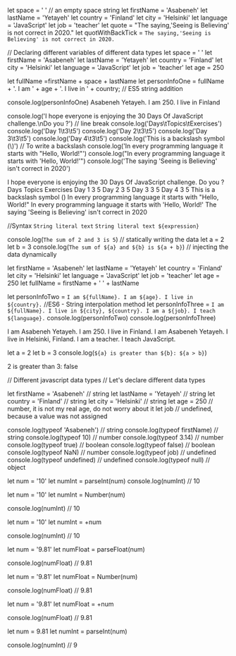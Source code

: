 <!--  Data types describe the characteristics of data. Data types can be divided into two:

Primitive data types
Non-primitive data types(Object References) -->

<!-- Primitive data types in JavaScript include:

- Numbers - Integers, floats
- Strings - Any data under single quote, double quote or backtick quote
- Booleans - true or false value
- Null - empty value or no value
- Undefined - a declared variable without a value

Non-primitive data types in JavaScript includes:

- Objects
- Functions
- Arrays -->

<!-- Primitive data types are immutable(non-modifiable) data types. Once a primitive data type is created we cannot modify it.

Example:

let word = 'JavaScript'
If we try to modify the string stored in variable word, JavaScript should raise an error. Any data type under a single quote, double quote, or backtick quote is a string data type.

word[0] = 'Y'

Primitive data types are compared by its values. Let us compare different data values. See the example below:

let numOne = 3
let numTwo = 3

console.log(numOne == numTwo)      // true

let js = 'JavaScript'
let py = 'Python'

console.log(js == py)             //false

let lightOn = true
let lightOff = false

console.log(lightOn == lightOff) // false -->

<!-- Non-primitive data types are modifiable or mutable. We can modify the value of non-primitive data types after it gets created. Let us see by creating an array. An array is a list of data values in a square bracket. Arrays can contain the same or different data types. Array values are referenced by their index. In JavaScript array index starts at zero. I.e., the first element of an array is found at index zero, the second element at index one, and the third element at index two, etc.

let nums = [1, 2, 3]
nums[0] = 10

console.log(nums)  // [10, 2, 3]
As you can see, an array, which is a non-primitive data type is mutable.

 Non-primitive data types cannot be compared by value. Even if two non-primitive data types have the same properties and values, they are not strictly equal.

let nums = [1, 2, 3]
let numbers = [1, 2, 3]

console.log(nums == numbers)  // false

let userOne = {
name:'Asabeneh',
role:'teaching',
country:'Finland'
}

let userTwo = {
name:'Asabeneh',
role:'teaching',
country:'Finland'
}

console.log(userOne == userTwo) // false
Rule of thumb, we do not compare non-primitive data types. Do not compare arrays, functions, or objects.

Non-primitive values are referred to as reference types, because they are being compared by reference instead of value. Two objects are only strictly equal if they refer to the same underlying object.

let nums = [1, 2, 3]
let numbers = nums

console.log(nums == numbers)  // true

let userOne = {
name:'Asabeneh',
role:'teaching',
country:'Finland'
}

let userTwo = userOne

console.log(userOne == userTwo)  // true-->

<!-- Math Object
In JavaScript the Math Object provides a lots of methods to work with numbers.

 -->

 <!-- Strings
Strings are texts, which are under single , double, back-tick quote. To declare a string, we need a variable name, assignment operator, a value under a single quote, double quote, or backtick quote. Let's see some examples of strings: -->

let space = ' '           // an empty space string
let firstName = 'Asabeneh'
let lastName = 'Yetayeh'
let country = 'Finland'
let city = 'Helsinki'
let language = 'JavaScript'
let job = 'teacher'
let quote = "The saying,'Seeing is Believing' is not correct in 2020."
let quotWithBackTick = `The saying,'Seeing is Believing' is not correct in 2020.`


<!-- String Concatenation
We can concatenate strings in different ways.

Concatenating Using Addition Operator
Concatenating using the addition operator is an old way. This way of concatenating is tedious and error-prone. It is good to know how to concatenate this way, but I strongly suggest to use the ES6 template strings (explained later on). -->
// Declaring different variables of different data types
let space = ' '
let firstName = 'Asabeneh'
let lastName = 'Yetayeh'
let country = 'Finland'
let city = 'Helsinki'
let language = 'JavaScript'
let job = 'teacher'
let age = 250


let fullName =firstName + space + lastName
let personInfoOne = fullName + '. I am ' + age + '. I live in ' + country; // ES5 string addition

console.log(personInfoOne)
Asabeneh Yetayeh. I am 250. I live in Finland


<!--  Long Literal Strings
A string could be a single character or paragraph or a page. If the string length is too big it does not fit in one line. We can use the backslash character (\) at the end of each line to indicate that the string will continue on the next line. -->

<!-- Escape Sequences in Strings
In JavaScript and other programming languages \ followed by some characters is an escape sequence. Let's see the most common escape characters:

\n: new line
\t: Tab, means 8 spaces
\\: Back slash
\': Single quote (')
\": Double quote (") -->

console.log('I hope everyone is enjoying the 30 Days Of JavaScript challenge.\nDo you ?') // line break
console.log('Days\tTopics\tExercises')
console.log('Day 1\t3\t5')
console.log('Day 2\t3\t5')
console.log('Day 3\t3\t5')
console.log('Day 4\t3\t5')
console.log('This is a backslash  symbol (\\)') // To write a backslash
console.log('In every programming language it starts with \"Hello, World!\"')
console.log("In every programming language it starts with \'Hello, World!\'")
console.log('The saying \'Seeing is Believing\' isn\'t correct in 2020')

<!-- Output in console: -->
I hope everyone is enjoying the 30 Days Of JavaScript challenge.
Do you ?
Days  Topics  Exercises
Day 1 3 5
Day 2 3 5
Day 3 3 5
Day 4 3 5
This is a backslash  symbol (\)
In every programming language it starts with "Hello, World!"
In every programming language it starts with 'Hello, World!'
The saying 'Seeing is Believing' isn't correct in 2020

<!-- Template Literals (Template Strings)

To create a template strings, we use two back-ticks. We can inject data as expressions inside a template string. To inject data, we enclose the expression with a curly bracket({}) preceded by a $ sign. See the syntax below. -->

//Syntax
`String literal text`
`String literal text ${expression}`

<!-- Example: 1 -->
console.log(`The sum of 2 and 3 is 5`)              // statically writing the data
let a = 2
let b = 3
console.log(`The sum of ${a} and ${b} is ${a + b}`) // injecting the data dynamically

<!--  Example:2-->
let firstName = 'Asabeneh'
let lastName = 'Yetayeh'
let country = 'Finland'
let city = 'Helsinki'
let language = 'JavaScript'
let job = 'teacher'
let age = 250
let fullName = firstName + ' ' + lastName

let personInfoTwo = `I am ${fullName}. I am ${age}. I live in ${country}.` //ES6 - String interpolation method
let personInfoThree = `I am ${fullName}. I live in ${city}, ${country}. I am a ${job}. I teach ${language}.`
console.log(personInfoTwo)
console.log(personInfoThree)

I am Asabeneh Yetayeh. I am 250. I live in Finland.
I am Asabeneh Yetayeh. I live in Helsinki, Finland. I am a teacher. I teach JavaScript.

<!-- Using a string template or string interpolation method, we can add expressions, which could be a value, or some operations (comparison, arithmetic operations, ternary operation). -->
let a = 2
let b = 3
console.log(`${a} is greater than ${b}: ${a > b}`)

2 is greater than 3: false



<!-- Checking Data Types and Casting

Checking Data Types
To check the data type of a certain variable we use the typeof method.

Example: -->
// Different javascript data types
// Let's declare different data types

let firstName = 'Asabeneh'      // string
let lastName = 'Yetayeh'        // string
let country = 'Finland'         // string
let city = 'Helsinki'           // string
let age = 250                   // number, it is not my real age, do not worry about it
let job                         // undefined, because a value was not assigned

console.log(typeof 'Asabeneh')  // string
console.log(typeof firstName)   // string
console.log(typeof 10)          // number
console.log(typeof 3.14)        // number
console.log(typeof true)        // boolean
console.log(typeof false)       // boolean
console.log(typeof NaN)         // number
console.log(typeof job)         // undefined
console.log(typeof undefined)   // undefined
console.log(typeof null)        // object


<!-- Changing Data Type (Casting)
Casting: Converting one data type to another data type. We use parseInt(), parseFloat(), Number(), + sign, str() When we do arithmetic operations string numbers should be first converted to integer or float if not it returns an error. -->

<!-- String to Int
We can convert string number to a number. Any number inside a quote is a string number. An example of a string number: '10', '5', etc. We can convert string to number using the following methods:

parseInt()
Number()
Plus sign(+) -->

let num = '10'
let numInt = parseInt(num)
console.log(numInt) // 10

let num = '10'
let numInt = Number(num)

console.log(numInt) // 10

let num = '10'
let numInt = +num

console.log(numInt) // 10

<!-- String to Float
We can convert string float number to a float number. Any float number inside a quote is a string float number. An example of a string float number: '9.81', '3.14', '1.44', etc. We can convert string float to number using the following methods:

parseFloat()
Number()
Plus sign(+) -->

let num = '9.81'
let numFloat = parseFloat(num)

console.log(numFloat) // 9.81

let num = '9.81'
let numFloat = Number(num)

console.log(numFloat) // 9.81

let num = '9.81'
let numFloat = +num

console.log(numFloat) // 9.81

<!--  Float to Int
We can convert float numbers to integers. We use the following method to convert float to int:

parseInt()-->

let num = 9.81
let numInt = parseInt(num)

console.log(numInt) // 9